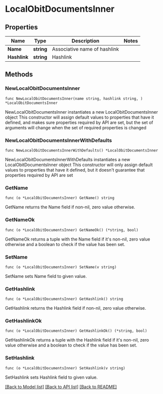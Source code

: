 # LocalObitDocumentsInner

## Properties

Name | Type | Description | Notes
------------ | ------------- | ------------- | -------------
**Name** | **string** | Associative name of hashlink | 
**Hashlink** | **string** | Hashlink | 

## Methods

### NewLocalObitDocumentsInner

`func NewLocalObitDocumentsInner(name string, hashlink string, ) *LocalObitDocumentsInner`

NewLocalObitDocumentsInner instantiates a new LocalObitDocumentsInner object
This constructor will assign default values to properties that have it defined,
and makes sure properties required by API are set, but the set of arguments
will change when the set of required properties is changed

### NewLocalObitDocumentsInnerWithDefaults

`func NewLocalObitDocumentsInnerWithDefaults() *LocalObitDocumentsInner`

NewLocalObitDocumentsInnerWithDefaults instantiates a new LocalObitDocumentsInner object
This constructor will only assign default values to properties that have it defined,
but it doesn't guarantee that properties required by API are set

### GetName

`func (o *LocalObitDocumentsInner) GetName() string`

GetName returns the Name field if non-nil, zero value otherwise.

### GetNameOk

`func (o *LocalObitDocumentsInner) GetNameOk() (*string, bool)`

GetNameOk returns a tuple with the Name field if it's non-nil, zero value otherwise
and a boolean to check if the value has been set.

### SetName

`func (o *LocalObitDocumentsInner) SetName(v string)`

SetName sets Name field to given value.


### GetHashlink

`func (o *LocalObitDocumentsInner) GetHashlink() string`

GetHashlink returns the Hashlink field if non-nil, zero value otherwise.

### GetHashlinkOk

`func (o *LocalObitDocumentsInner) GetHashlinkOk() (*string, bool)`

GetHashlinkOk returns a tuple with the Hashlink field if it's non-nil, zero value otherwise
and a boolean to check if the value has been set.

### SetHashlink

`func (o *LocalObitDocumentsInner) SetHashlink(v string)`

SetHashlink sets Hashlink field to given value.



[[Back to Model list]](../README.md#documentation-for-models) [[Back to API list]](../README.md#documentation-for-api-endpoints) [[Back to README]](../README.md)


